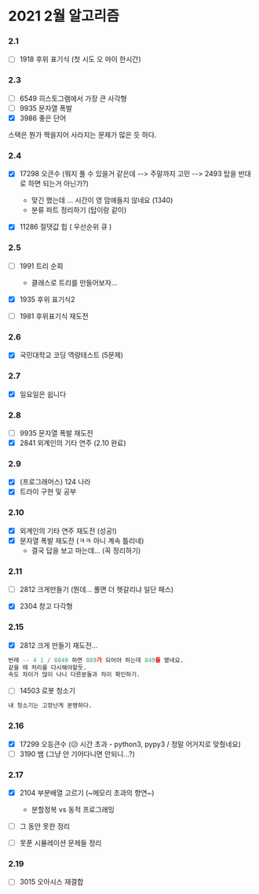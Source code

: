 # 2021 2월 알고리즘

### 2.1 

- [ ] 1918 후위 표기식 (첫 시도 오 마이 한시간)

### 2.3
- [ ] 6549 히스토그램에서 가장 큰 사각형
- [ ] 9935 문자열 폭발
- [x] 3986 좋은 단어

스택은 뭔가 짝을지어 사라지는 문제가 많은 듯 하다.

### 2.4

- [x] 17298 오큰수 (뭐지 풀 수 있을거 같은데 --> 주말까지 고민 --> 2493 탑을 반대로 하면 되는거 아닌가?)
    - 맞긴 했는데 ... 시간이 영 맘에들지 않네요 (1340)
    - 분류 파트 정리하기 (탑이랑 같이)    
- [x] 11286 절댓값 힙 ( 우선순위 큐 )


### 2.5 

- [ ] 1991 트리 순회
    - 클래스로 트리를 만들어보자...
    
- [x] 1935 후위 표기식2
- [ ] 1981 후위표기식 재도전


### 2.6
- [x] 국민대학교 코딩 역량테스트 (5문제)

### 2.7 
- [x] 일요일은 쉽니다

### 2.8

- [ ] 9935 문자열 폭발 재도전
- [x] 2841 외계인의 기타 연주 (2.10 완료)

### 2.9
- [x] (프로그래머스) 124 나라
- [x] 트라이 구현 및 공부

### 2.10

- [x] 외계인의 기타 연주 재도전 (성공!)
- [x] 문자열 폭발 재도전 (ㅋㅋ 아니 계속 틀리네)
    - 결국 답을 보고 마는데... (꼭 정리하기)


### 2.11

- [ ] 2812 크게만들기 (뭔데... 풀면 더 헷갈리냐 일단 패스)
- [x] 2304 창고 다각형


### 2.15 
- [x] 2812 크게 만들기 재도전...
```python
반례 -- 4 1 / 8849 하면 889가 되어야 하는데 849를 뱉네요.
같을 때 처리를 다시해야할듯.
속도 차이가 많이 나니 다른분들과 차이 확인하기. 
```

- [ ] 14503 로봇 청소기
```python
내 청소기는 고장난게 분명하다.
```

### 2.16

- [x] 17299 오등큰수 (😥 시간 초과 - python3, pypy3 / 정말 어거지로 맞췄네요)
- [ ] 3190 뱀 (그냥 안 기어다니면 안되니...?)

### 2.17

- [x] 2104 부분배열 고르기 (~메모리 초과의 향연~)
    - 분할정복 vs 동적 프로그래밍
    
- [ ] 그 동안 못한 정리
- [ ] 못푼 시뮬레이션 문제들 정리
 
### 2.19

- [ ] 3015 오아시스 재결합
